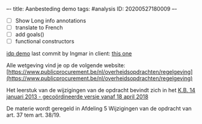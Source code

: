 –-
title: Aanbesteding demo
tags: #analysis
   ID: 20200527180009
–-

- [ ] Show Long info annotations
- [ ] translate to French
- [ ] add goals()
- [ ] functional constructors

[idp demo](http://idp.adaptiveplanet.com/)
last commit by Ingmar in client: [this one](https://gitlab.com/krr/autoconfig3/-/tree/db048a701f6ef6d66bd4b9f955607a4129b84501)

Alle wetgeving vind je op de volgende website:
[https://www.publicprocurement.be/nl/overheidsopdrachten/regelgeving](https://www.publicprocurement.be/nl/overheidsopdrachten/regelgeving)

Het leerstuk van de wijzigingen van de opdracht bevindt zich in het
[K.B. 14 januari 2013 - gecoördineerde versie vanaf 18 april 2018](https://www.publicprocurement.be/sites/default/files/documents/regles_generales_algemene_uitvoeringsregels_v_2018_1.pdf)

De materie wordt geregeld in Afdeling 5 Wijzigingen van de opdracht van art. 37 tem art. 38/19.

